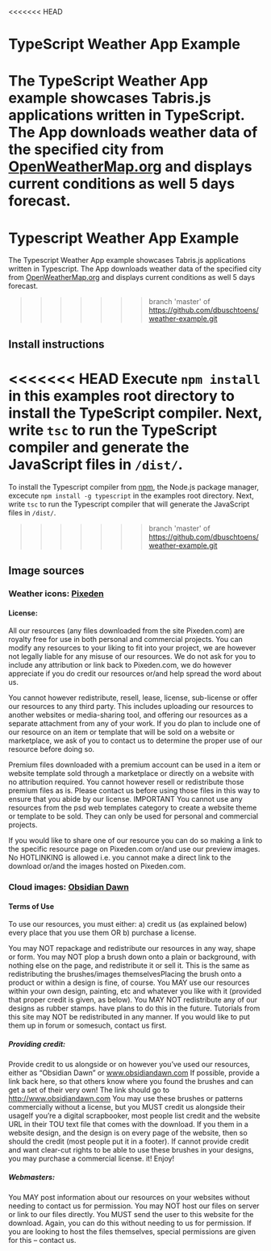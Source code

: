 <<<<<<< HEAD
# TypeScript Weather App Example
The TypeScript Weather App example showcases Tabris.js applications written in TypeScript. The App downloads weather data of the specified city from [OpenWeatherMap.org](http://openweathermap.org/) and displays current conditions as well 5 days forecast.
=======
# Typescript Weather App Example
The Typescript Weather App example showcases Tabris.js applications written in Typescript. The App downloads weather data of the specified city from [OpenWeatherMap.org](http://openweathermap.org/) and displays current conditions as well 5 days forecast.
>>>>>>> branch 'master' of https://github.com/dbuschtoens/weather-example.git


## Install instructions
<<<<<<< HEAD
Execute `npm install` in this examples root directory to install the TypeScript compiler. Next, write `tsc` to run the TypeScript compiler and generate the JavaScript files in `/dist/`. 
=======
To install the Typescript compiler from [npm](https://www.npmjs.org/), the Node.js package manager, excecute `npm install -g typescript` in the examples root directory. Next, write `tsc` to run the Typescript compiler that will generate the JavaScript files in `/dist/`. 
>>>>>>> branch 'master' of https://github.com/dbuschtoens/weather-example.git

## Image sources

### Weather icons: [Pixeden](http://www.pixeden.com/conceptual-icons/the-weather-icons-set)

#### License:

All our resources (any files downloaded from the site Pixeden.com) are royalty free for use in both personal and commercial projects. You can modify any resources to your liking to fit into your project, we are however not legally liable for any misuse of our resources. We do not ask for you to include any attribution or link back to Pixeden.com, we do however appreciate if you do credit our resources or/and help spread the word about us.

You cannot however redistribute, resell, lease, license, sub-license or offer our resources to any third party. This includes uploading our resources to another websites or media-sharing tool, and offering our resources as a separate attachment from any of your work. If you do plan to include one of our resource on an item or template that will be sold on a website or marketplace, we ask of you to contact us to determine the proper use of our resource before doing so.

Premium files downloaded with a premium account can be used in a item or website template sold through a marketplace or directly on a website with no attribution required. You cannot however resell or redistribute those premium files as is. Please contact us before using those files in this way to ensure that you abide by our license. IMPORTANT You cannot use any resources from the psd web templates category to create a website theme or template to be sold. They can only be used for personal and commercial projects.

If you would like to share one of our resource you can do so making a link to the specific resource page on Pixeden.com or/and use our preview images. No HOTLINKING is allowed i.e. you cannot make a direct link to the download or/and the images hosted on Pixeden.com.

### Cloud images: [Obsidian Dawn](http://www.obsidiandawn.com/clouds-ii-photoshop-gimp-brushes)

#### Terms of Use

To use our resources, you must either:
   a) credit us (as explained below) every place that you use them
         OR
   b) purchase a license.

You may NOT repackage and redistribute our resources in any way, shape or form. You may NOT plop a brush down onto a plain or background, with nothing else on the page, and redistribute it or sell it. This is the same as redistributing the brushes/images themselvesPlacing the brush onto a product or within a design is fine, of course. You MAY use our resources within your own design, painting, etc and whatever you like with it (provided that proper credit is given, as below). You MAY NOT redistribute any of our designs as rubber stamps. have plans to do this in the future. Tutorials from this site may NOT be redistributed in any manner. If you would like to put them up in forum or somesuch, contact us first.

##### Providing credit:

Provide credit to us alongside or on however you’ve used our resources, either as “Obsidian Dawn” or www.obsidiandawn.com If possible, provide a link back here, so that others know where you found the brushes and can get a set of their very own! The link should go to http://www.obsidiandawn.com You may use these brushes or patterns commercially without a license, but you MUST credit us alongside their usageIf you’re a digital scrapbooker, most people list credit and the website URL in their TOU text file that comes with the download. If you them in a website design, and the design is on every page of the website, then so should the credit (most people put it in a footer). If cannot provide credit and want clear-cut rights to be able to use these brushes in your designs, you may purchase a commercial license. it! 
Enjoy!

##### Webmasters:

You MAY post information about our resources on your websites without needing to contact us for permission. You may NOT host our files on server or link to our files directly. You MUST send the user to this website for the download. Again, you can do this without needing to us for permission. If you are looking to host the files themselves, special permissions are given for this – contact us.
    
